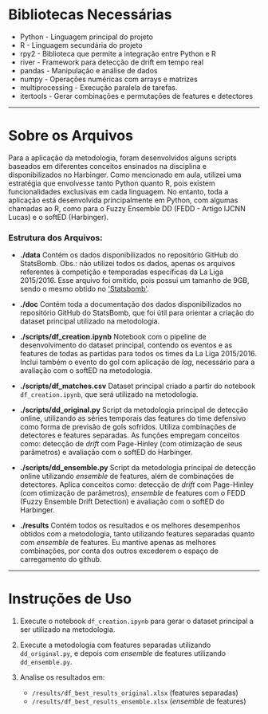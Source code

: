 # Bibliotecas Necessárias

* Python - Linguagem principal do projeto
* R - Linguagem secundária do projeto
* rpy2 - Biblioteca que permite a integração entre Python e R
* river - Framework para detecção de drift em tempo real
* pandas - Manipulação e análise de dados
* numpy - Operações numéricas com arrays e matrizes
* multiprocessing - Execução paralela de tarefas.
* itertools - Gerar combinações e permutações de features e detectores

---

# Sobre os Arquivos

Para a aplicação da metodologia, foram desenvolvidos alguns scripts baseados em diferentes conceitos ensinados na disciplina e disponibilizados no Harbinger. Como mencionado em aula, utilizei uma estratégia que envolvesse tanto Python quanto R, pois existem funcionalidades exclusivas em cada linguagem. No entanto, toda a aplicação está desenvolvida principalmente em Python, com algumas chamadas ao R, como para o Fuzzy Ensemble DD (FEDD - Artigo IJCNN Lucas) e o softED (Harbinger).

### Estrutura dos Arquivos:

* **./data**
  Contém os dados disponibilizados no repositório GitHub do StatsBomb. Obs.: não utilizei todos os dados, apenas os arquivos referentes à competição e temporadas específicas da La Liga 2015/2016. Esse arquivo foi omitido, pois possui um tamanho de 9GB, sendo o mesmo obtido no ['Statsbomb'](https://github.com/statsbomb/open-data).

* **./doc**
  Contém toda a documentação dos dados disponibilizados no repositório GitHub do StatsBomb, que foi útil para orientar a criação do dataset principal utilizado na metodologia.

* **./scripts/df\_creation.ipynb**
  Notebook com o pipeline de desenvolvimento do dataset principal, contendo os eventos e as features de todas as partidas para todos os times da La Liga 2015/2016. Inclui também o evento do gol com aplicação de *lag*, necessário para a avaliação com o softED na metodologia.

* **./scripts/df\_matches.csv**
  Dataset principal criado a partir do notebook `df_creation.ipynb`, que será utilizado na metodologia.

* **./scripts/dd\_original.py**
  Script da metodologia principal de detecção online, utilizando as séries temporais das features do time defensivo como forma de previsão de gols sofridos. Utiliza combinações de detectores e features separadas. As funções empregam conceitos como: detecção de *drift* com Page-Hinley (com otimização de seus parâmetros) e avaliação com o softED do Harbinger.

* **./scripts/dd\_ensemble.py**
  Script da metodologia principal de detecção online utilizando *ensemble* de features, além de combinações de detectores. Aplica conceitos como: detecção de *drift* com Page-Hinley (com otimização de parâmetros), *ensemble* de features com o FEDD (Fuzzy Ensemble Drift Detection) e avaliação com o softED do Harbinger.

* **./results**
  Contém todos os resultados e os melhores desempenhos obtidos com a metodologia, tanto utilizando features separadas quanto com *ensemble* de features. Eu mantive apenas as melhores combinações, por conta dos outros excederem o espaço de carregamento do github.

---

# Instruções de Uso

1. Execute o notebook `df_creation.ipynb` para gerar o dataset principal a ser utilizado na metodologia.
2. Execute a metodologia com features separadas utilizando `dd_original.py`, e depois com *ensemble* de features utilizando `dd_ensemble.py`.
3. Analise os resultados em:

   * `/results/df_best_results_original.xlsx` (features separadas)
   * `/results/df_best_results_ensemble.xlsx` (*ensemble* de features)

